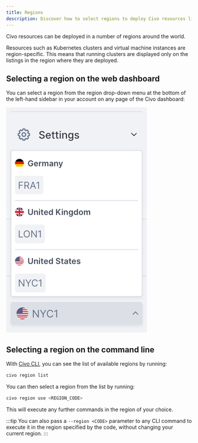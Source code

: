 ```yaml
---
title: Regions
description: Discover how to select regions to deploy Civo resources like Kubernetes clusters and VMs. Use the Civo Dashboard or CLI to manage regions effortlessly.
---
```


<head>
  <title>A Guide to Civo Regions | Civo Documentation</title>
</head>

Civo resources can be deployed in a number of regions around the world.

Resources such as Kubernetes clusters and virtual machine instances are region-specific. This means that running clusters are displayed only on the listings in the region where they are deployed.

## Selecting a region on the web dashboard

You can select a region from the region drop-down menu at the bottom of the left-hand sidebar in your account on any page of the Civo dashboard:

![Drop-down menu for selecting Civo regions](../compute/images/region-select.png)

## Selecting a region on the command line

With [Civo CLI](../overview/tools-overview), you can see the list of available regions by running:

```bash
civo region list
```

You can then select a region from the list by running:

```bash
civo region use <REGION_CODE>
```

This will execute any further commands in the region of your choice.

:::tip
You can also pass a `--region <CODE>` parameter to any CLI command to execute it in the region specified by the code, without changing your current region.
:::

